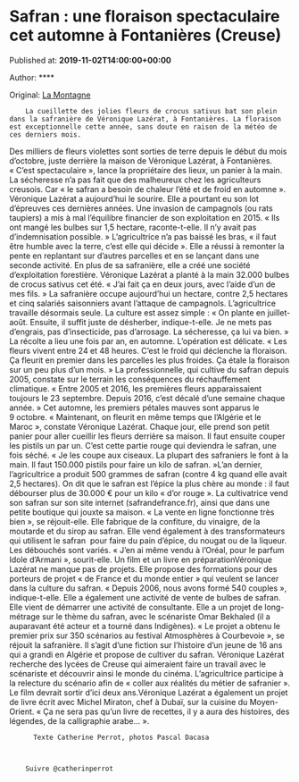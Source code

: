 
# Safran : une floraison spectaculaire cet automne à Fontanières (Creuse)

Published at: **2019-11-02T14:00:00+00:00**

Author: ****

Original: [La Montagne](https://www.lamontagne.fr/fontanieres-23110/actualites/safran-une-floraison-spectaculaire-cet-automne-a-fontanieres-creuse_13676309/)


        La cueillette des jolies fleurs de crocus sativus bat son plein dans la safranière de Véronique Lazérat, à Fontanières. La floraison est exceptionnelle cette année, sans doute en raison de la météo de ces derniers mois.
      
Des milliers de fleurs violettes sont sorties de terre depuis le début du mois d’octobre, juste derrière la maison de Véronique Lazérat, à Fontanières.
« C’est spectaculaire », lance la propriétaire des lieux, un panier à la main. La sécheresse n’a pas fait que des malheureux chez les agriculteurs creusois. Car « le safran a besoin de chaleur l’été et de froid en automne ». 
Véronique Lazérat a aujourd’hui le sourire. Elle a pourtant eu son lot d’épreuves ces dernières années. Une invasion de campagnols (ou rats taupiers) a mis à mal l’équilibre financier de son exploitation en 2015. « Ils ont mangé les bulbes sur 1,5 hectare, raconte-t-elle. Il n’y avait pas d’indemnisation possible. »
L’agricultrice n’a pas baissé les bras, « il faut être humble avec la terre, c’est elle qui décide ». Elle a réussi à remonter la pente en replantant sur d’autres parcelles et en se lançant dans une seconde activité. En plus de sa safranière, elle a créé une société d’exploitation forestière.
Véronique Lazérat a planté à la main 32.000 bulbes de crocus sativus cet été. « J’ai fait ça en deux jours, avec l’aide d’un de mes fils. » La safranière occupe aujourd’hui un hectare, contre 2,5 hectares et cinq salariés saisonniers avant l’attaque de campagnols. L’agricultrice travaille désormais seule. La culture est assez simple : « On plante en juillet-août. Ensuite, il suffit juste de désherber, indique-t-elle. Je ne mets pas d’engrais, pas d’insecticide, pas d’arrosage. La sécheresse, ça lui va bien. »
La récolte a lieu une fois par an, en automne. L’opération est délicate. « Les fleurs vivent entre 24 et 48 heures. C’est le froid qui déclenche la floraison. Ça fleurit en premier dans les parcelles les plus froides. Ça étale la floraison sur un peu plus d’un mois. »
La professionnelle, qui cultive du safran depuis 2005, constate sur le terrain les conséquences du réchauffement climatique. « Entre 2005 et 2016, les premières fleurs apparaissaient toujours le 23 septembre. Depuis 2016, c’est décalé d’une semaine chaque année. » Cet automne, les premiers pétales mauves sont apparus le 9 octobre. « Maintenant, on fleurit en même temps que l’Algérie et le Maroc », constate Véronique Lazérat.
Chaque jour, elle prend son petit panier pour aller cueillir les fleurs derrière sa maison. Il faut ensuite couper les pistils un par un. C’est cette partie rouge qui deviendra le safran, une fois séché. « Je les coupe aux ciseaux. La plupart des safraniers le font à la main. Il faut 150.000 pistils pour faire un kilo de safran. »L’an dernier, l’agricultrice a produit 500 grammes de safran (contre 4 kg quand elle avait 2,5 hectares). On dit que le safran est l’épice la plus chère au monde : il faut débourser plus de 30.000 € pour un kilo « d’or rouge ».
La cultivatrice vend son safran sur son site internet (safrandefrance.fr), ainsi que dans une petite boutique qui jouxte sa maison. « La vente en ligne fonctionne très bien », se réjouit-elle. Elle fabrique de la confiture, du vinaigre, de la moutarde et du sirop au safran. Elle vend également à des transformateurs qui utilisent le safran  pour faire du pain d’épice, du nougat ou de la liqueur. Les débouchés sont variés. « J’en ai même vendu à l’Oréal, pour le parfum Idole d’Armani », sourit-elle.
Un film et un livre en préparationVéronique Lazérat ne manque pas de projets. Elle propose des formations pour des porteurs de projet « de France et du monde entier » qui veulent se lancer dans la culture du safran. « Depuis 2006, nous avons formé 540 couples », indique-t-elle. Elle a également une activité de vente de bulbes de safran. 
Elle vient de démarrer une activité de consultante. Elle a un projet de long-métrage sur le thème du safran, avec le scénariste Omar Bekhaled (il a auparavant été acteur et a tourné dans Indigènes). « Le projet a obtenu le premier prix sur 350 scénarios au festival Atmosphères à Courbevoie », se réjouit la safranière. Il s’agit d’une fiction sur l’histoire d’un jeune de 16 ans qui a grandi en Algérie et propose de cultiver du safran. Véronique Lazérat recherche des lycées de Creuse qui aimeraient faire un travail avec le scénariste et découvrir ainsi le monde du cinéma. L’agricultrice participe à la relecture du scénario afin de « coller aux réalités du métier de safranier ». Le film devrait sortir d’ici deux ans.Véronique Lazérat a également un projet de livre écrit avec Michel Miraton, chef à Dubaï, sur la cuisine du Moyen-Orient. « Ça ne sera pas qu’un livre de recettes, il y a aura des histoires, des légendes, de la calligraphie arabe… ». 

        
          Texte Catherine Perrot, photos Pascal Dacasa
        
      

        Suivre @catherinperrot
      
